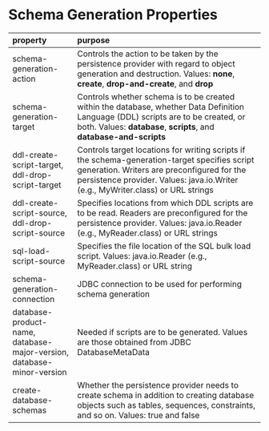 # Schema Generation Properties

| property                                                                                                  | purpose                                                                                                                                                                                                                            |
|:----------------------------------------------------------------------------------------------------------|:-----------------------------------------------------------------------------------------------------------------------------------------------------------------------------------------------------------------------------------|
| schema-generation-action                                                                                  | Controls the action to be taken by the persistence provider with regard to object generation and destruction. Values: **none**, **create**, **drop-and-create**, and **drop**                                                      |                                                                                                                                                                                                                                                                                                                                                                                     
| schema-generation-target                                                                                  | Controls whether schema is to be created within the database, whether Data Definition Language (DDL) scripts are to be created, or both.  Values: **database**, **scripts**, and **database-and-scripts**                          |
| ddl-create-script-target, <br/> ddl-drop-script-target                                                    | Controls target locations for writing scripts if the schema-generation-target specifies script generation. Writers are preconfigured for the  persistence provider. Values: java.io.Writer (e.g., MyWriter.class) or  URL strings  | 
| ddl-create-script-source, <br/> ddl-drop-script-source                                                    | Specifies locations from which DDL scripts are to be read. Readers are preconfigured for the persistence provider. Values: java.io.Reader (e.g.,  MyReader.class) or URL strings                                                   |
| sql-load-script-source                                                                                    | Specifies the file location of the SQL bulk load script. Values: java.io.Reader (e.g., MyReader.class) or URL string                                                                                                               |
| schema-generation-connection                                                                              | JDBC connection to be used for performing schema generation                                                                                                                                                                        |
| database-product-name, <br/> database-major-version, <br/> database-minor-version                         | Needed if scripts are to be generated. Values are those obtained from JDBC DatabaseMetaData                                                                                                                                        |
| create-database-schemas                                                                                   | Whether the persistence provider needs to create schema in addition to creating database objects such as tables, sequences, constraints, and so  on. Values: true and false                                                        |
